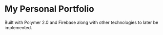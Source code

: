 # My Personal Portfolio

Built with Polymer 2.0 and Firebase along with other technologies to later be implemented.
